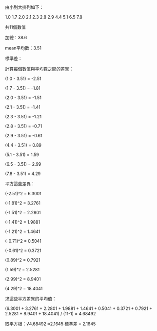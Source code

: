 由小到大排列如下：

1.0
1.7
2.0
2.1
2.3
2.8
2.9
4.4
5.1
6.5
7.8

共11個數值

加總：38.6

mean平均數：3.51

標準差：

計算每個數值與平均數之間的差異：

(1.0 - 3.51) = -2.51

(1.7 - 3.51) = -1.81

(2.0 - 3.51) = -1.51

(2.1 - 3.51) = -1.41

(2.3 - 3.51) = -1.21

(2.8 - 3.51) = -0.71

(2.9 - 3.51) = -0.61

(4.4 - 3.51) = 0.89

(5.1 - 3.51) = 1.59

(6.5 - 3.51) = 2.99

(7.8 - 3.51) = 4.29

平方這些差異：

(-2.51)^2 = 6.3001

(-1.81)^2 = 3.2761

(-1.51)^2 = 2.2801

(-1.41)^2 = 1.9881

(-1.21)^2 = 1.4641

(-0.71)^2 = 0.5041

(-0.61)^2 = 0.3721

(0.89)^2 = 0.7921

(1.59)^2 = 2.5281

(2.99)^2 = 8.9401

(4.29)^2 = 18.4041

求這些平方差異的平均值：

(6.3001 + 3.2761 + 2.2801 + 1.9881 + 1.4641 + 0.5041 + 0.3721 + 0.7921 + 2.5281 + 8.9401 + 18.4041) / (11-1) = 4.68492

取平方根：√4.68492 ≈2.1645
標準差 = 2.1645 



